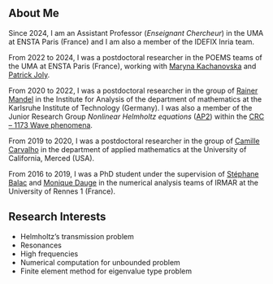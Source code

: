 ## About Me

Since 2024, I am an Assistant Professor (_Enseignant Chercheur_) in the UMA at ENSTA Paris (France) and I am also a member of the IDEFIX Inria team.

From 2022 to 2024, I was a postdoctoral researcher in the POEMS teams of the UMA at ENSTA Paris (France), working with [Maryna Kachanovska](https://sites.google.com/site/mkachanovska) and [Patrick Joly](https://uma.ensta-paris.fr/~pjoly).

From 2020 to 2022, I was a postdoctoral researcher in the group of [Rainer Mandel](https://sites.google.com/view/rainermandel) in the Institute for Analysis of the department of mathematics at the Karlsruhe Institute of Technology (Germany).
I was also a member of the Junior Research Group *Nonlinear Helmholtz equations* ([AP2](https://www.waves.kit.edu/AP2.php)) within the [CRC &ndash; 1173 Wave phenomena](https://www.waves.kit.edu/index.php).

From 2019 to 2020, I was a postdoctoral researcher in the group of [Camille Carvalho](https://camillecarvalho.org) in the department of applied mathematics at the University of California, Merced (USA).

From 2016 to 2019, I was a PhD student under the supervision of [St&eacute;phane Balac](https://perso.univ-rennes1.fr/stephane.balac) and [Monique Dauge](https://perso.univ-rennes1.fr/monique.dauge) in the numerical analysis teams of IRMAR at the University of Rennes 1 (France).


## Research Interests

- Helmholtz&rsquo;s transmission problem
- Resonances
- High frequencies
- Numerical computation for unbounded problem
- Finite element method for eigenvalue type problem
